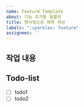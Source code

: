 ```yaml
---
name: Feature Template
about: 기능 추가용 템플릿
title: 명사형으로 제목 작성
labels: ":sparkles: feature"
assignees: ''
---
```


## 작업 내용
>
## Todo-list
- [ ] todo1
- [ ] todo2

